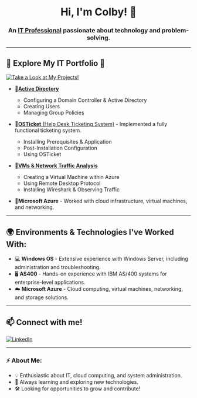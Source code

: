 <h1 align="center">Hi, I'm Colby! 👋</h1>
<h3 align="center">An <a href="https://www.linkedin.com/in/colby-nelson-330511303">IT Professional</a> passionate about technology and problem-solving.</h3>

---

## 🚀 **Explore My IT Portfolio** 📂

[![Take a Look at My Projects!](https://img.shields.io/badge/Take_a_Look_at_My_Projects!-FF5733%2CFFB300?style=for-the-badge)](https://github.com/cn205000/IT-Portfolio/tree/main)

- 🔹[**Active Directory**](https://github.com/cn205000/IT-Portfolio/tree/main/Active%20Directory) 
   - Configuring a Domain Controller & Active Directory
   - Creating Users
   - Managing Group Policies

- 🔹[**OSTicket** (Help Desk Ticketing System)](https://github.com/cn205000/IT-Portfolio/tree/main/OSTicket) - Implemented a fully functional ticketing system.
   - Installing Prerequisites & Application 
   - Post-Installation Configuration
   - Using OSTicket

- 🔹[**VMs & Network Traffic Analysis**](https://github.com/cn205000/IT-Portfolio/tree/main/VM's%20%26%20Network%20Traffic) 
   - Creating a Virtual Machine within Azure
   - Using Remote Desktop Protocol 
   - Installing Wireshark & Observing Traffic

- 🔹**Microsoft Azure** - Worked with cloud infrastructure, virtual machines, and networking.

---

## 🌍 Environments & Technologies I've Worked With:

- 💻 **Windows OS** - Extensive experience with Windows Server, including administration and troubleshooting.
- 🖥️ **AS400** - Hands-on experience with IBM AS/400 systems for enterprise-level applications.
- ☁️ **Microsoft Azure** - Cloud computing, virtual machines, networking, and storage solutions.

---

## 📫 Connect with me!

[![LinkedIn](https://img.shields.io/badge/LinkedIn-0077B5?style=for-the-badge&logo=linkedin&logoColor=white)](https://www.linkedin.com/in/colby-nelson-330511303)

---

### ⚡ About Me:
- 💡 Enthusiastic about IT, cloud computing, and system administration.
- 📖 Always learning and exploring new technologies.
- 🛠️ Looking for opportunities to grow and contribute!



